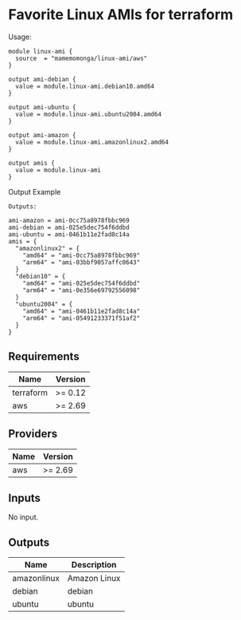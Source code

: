 # Favorite Linux AMIs for terraform  
Usage:

```hcl
module linux-ami {
  source  = "mamemomonga/linux-ami/aws"
}

output ami-debian {
  value = module.linux-ami.debian10.amd64
}

output ami-ubuntu {
  value = module.linux-ami.ubuntu2004.amd64
}

output ami-amazon {
  value = module.linux-ami.amazonlinux2.amd64
}

output amis {
  value = module.linux-ami
}
```

Output Example
```
Outputs:

ami-amazon = ami-0cc75a8978fbbc969
ami-debian = ami-025e5dec754f6ddbd
ami-ubuntu = ami-0461b11e2fad8c14a
amis = {
  "amazonlinux2" = {
    "amd64" = "ami-0cc75a8978fbbc969"
    "arm64" = "ami-03bbf9057affc0643"
  }
  "debian10" = {
    "amd64" = "ami-025e5dec754f6ddbd"
    "arm64" = "ami-0e356e69792556098"
  }
  "ubuntu2004" = {
    "amd64" = "ami-0461b11e2fad8c14a"
    "arm64" = "ami-05491233371f51af2"
  }
}
```

## Requirements

| Name | Version |
|------|---------|
| terraform | >= 0.12 |
| aws | >= 2.69 |

## Providers

| Name | Version |
|------|---------|
| aws | >= 2.69 |

## Inputs

No input.

## Outputs

| Name | Description |
|------|-------------|
| amazonlinux | Amazon Linux |
| debian | debian |
| ubuntu | ubuntu |

